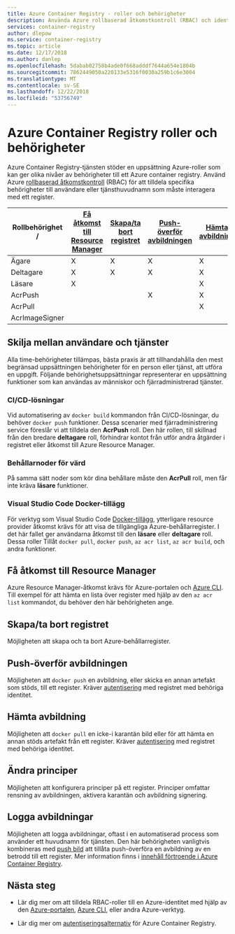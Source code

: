 ```yaml
---
title: Azure Container Registry - roller och behörigheter
description: Använda Azure rollbaserad åtkomstkontroll (RBAC) och identitets- och åtkomsthantering (IAM) för att tillhandahålla detaljerade behörigheter till resurser i ett Azure container registry.
services: container-registry
author: dlepow
ms.service: container-registry
ms.topic: article
ms.date: 12/17/2018
ms.author: danlep
ms.openlocfilehash: 5dabab02758b4ade0f668adddf7644a654e1804b
ms.sourcegitcommit: 7862449050a220133e5316f0030a259b1c6e3004
ms.translationtype: MT
ms.contentlocale: sv-SE
ms.lasthandoff: 12/22/2018
ms.locfileid: "53756749"
---
```

# <a name="azure-container-registry-roles-and-permissions"></a>Azure Container Registry roller och behörigheter

Azure Container Registry-tjänsten stöder en uppsättning Azure-roller som kan ger olika nivåer av behörigheter till ett Azure container registry. Använd Azure [rollbaserad åtkomstkontroll](../role-based-access-control/index.yml) (RBAC) för att tilldela specifika behörigheter till användare eller tjänsthuvudnamn som måste interagera med ett register.

| Rollbehörighet /       | [Få åtkomst till Resource Manager](#access-resource-manage)| [Skapa/ta bort registret](#create/delete-registry) | [Push-överför avbildningen](#push-image) | [Hämta avbildning](#pull-image) | [Ändra principer](#change-polices) |   [Logga avbildningar](#sign-images)  |
| ---------| --------- | --------- | --------- | --------- | --------- | --------- |
| Ägare | X | X | X | X | X |  |  
| Deltagare | X | X | X | X | X |  |  
| Läsare | X |  |  | X |  |  | 
| AcrPush |  |  | X | X |  |  |  
| AcrPull |  |  |  | X |  |  |  
| AcrImageSigner |  |  |  |  |  | X |

## <a name="differentiate-users-and-services"></a>Skilja mellan användare och tjänster

Alla time-behörigheter tillämpas, bästa praxis är att tillhandahålla den mest begränsad uppsättningen behörigheter för en person eller tjänst, att utföra en uppgift. Följande behörighetsuppsättningar representerar en uppsättning funktioner som kan användas av människor och fjärradministrerad tjänster.

### <a name="cicd-solutions"></a>CI/CD-lösningar

Vid automatisering av `docker build` kommandon från CI/CD-lösningar, du behöver `docker push` funktioner. Dessa scenarier med fjärradministrering service föreslår vi att tilldela den **AcrPush** roll. Den här rollen, till skillnad från den bredare **deltagare** roll, förhindrar kontot från utför andra åtgärder i registret eller åtkomst till Azure Resource Manager.

### <a name="container-host-nodes"></a>Behållarnoder för värd

På samma sätt noder som kör dina behållare måste den **AcrPull** roll, men får inte kräva **läsare** funktioner.

### <a name="visual-studio-code-docker-extension"></a>Visual Studio Code Docker-tillägg

För verktyg som Visual Studio Code [Docker-tillägg](https://code.visualstudio.com/docs/azure/docker), ytterligare resource provider åtkomst krävs för att visa de tillgängliga Azure-behållarregister. I det här fallet ger användarna åtkomst till den **läsare** eller **deltagare** roll. Dessa roller Tillåt `docker pull`, `docker push`, `az acr list`, `az acr build`, och andra funktioner. 

## <a name="access-resource-manager"></a>Få åtkomst till Resource Manager

Azure Resource Manager-åtkomst krävs för Azure-portalen och [Azure CLI](/cli/azure/). Till exempel för att hämta en lista över register med hjälp av den `az acr list` kommandot, du behöver den här behörigheten ange. 

## <a name="createdelete-registry"></a>Skapa/ta bort registret

Möjligheten att skapa och ta bort Azure-behållarregister.

## <a name="push-image"></a>Push-överför avbildningen

Möjligheten att `docker push` en avbildning, eller skicka en annan artefakt som stöds, till ett register. Kräver [autentisering](container-registry-authentication.md) med registret med behöriga identitet. 

## <a name="pull-image"></a>Hämta avbildning

Möjligheten att `docker pull` en icke-i karantän bild eller för att hämta en annan stöds artefakt från ett register. Kräver [autentisering](container-registry-authentication.md) med registret med behöriga identitet.

## <a name="change-policies"></a>Ändra principer

Möjligheten att konfigurera principer på ett register. Principer omfattar rensning av avbildningen, aktivera karantän och avbildning signering.

## <a name="sign-images"></a>Logga avbildningar

Möjligheten att logga avbildningar, oftast i en automatiserad process som använder ett huvudnamn för tjänsten. Den här behörigheten vanligtvis kombineras med [push bild](#push-image) att tillåta push-överföra en avbildning av en betrodd till ett register. Mer information finns i [innehåll förtroende i Azure Container Registry](container-registry-content-trust.md).

## <a name="next-steps"></a>Nästa steg

* Lär dig mer om att tilldela RBAC-roller till en Azure-identitet med hjälp av den [Azure-portalen](../role-based-access-control/role-assignments-portal.md), [Azure CLI](../role-based-access-control/role-assignments-cli.md), eller andra Azure-verktyg.

* Lär dig mer om [autentiseringsalternativ](container-registry-authentication.md) för Azure Container Registry.
